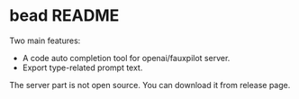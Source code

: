 # bead README

Two main features: 
- A code auto completion tool for openai/fauxpilot server.
- Export type-related prompt text.

The server part is not open source. You can download it from release page.
